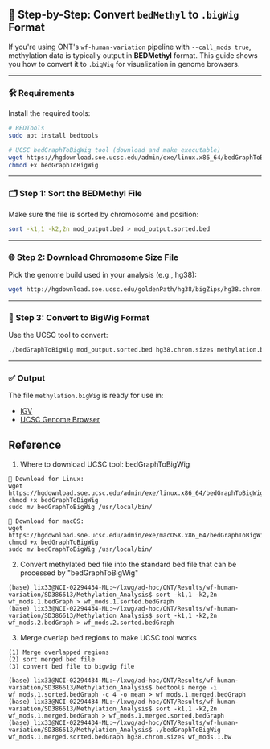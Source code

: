 ## 🧬 Step-by-Step: Convert `bedMethyl` to `.bigWig` Format

If you're using ONT's `wf-human-variation` pipeline with `--call_mods true`, methylation data is typically output in **BEDMethyl** format. This guide shows you how to convert it to `.bigWig` for visualization in genome browsers.

---

### 🛠 Requirements

Install the required tools:

```bash
# BEDTools
sudo apt install bedtools

# UCSC bedGraphToBigWig tool (download and make executable)
wget https://hgdownload.soe.ucsc.edu/admin/exe/linux.x86_64/bedGraphToBigWig
chmod +x bedGraphToBigWig
```

---

### 🗂 Step 1: Sort the BEDMethyl File

Make sure the file is sorted by chromosome and position:

```bash
sort -k1,1 -k2,2n mod_output.bed > mod_output.sorted.bed
```

---

### 🌐 Step 2: Download Chromosome Size File

Pick the genome build used in your analysis (e.g., hg38):

```bash
wget http://hgdownload.soe.ucsc.edu/goldenPath/hg38/bigZips/hg38.chrom.sizes
```

---

### 🔄 Step 3: Convert to BigWig Format

Use the UCSC tool to convert:

```bash
./bedGraphToBigWig mod_output.sorted.bed hg38.chrom.sizes methylation.bigWig
```

---

### ✅ Output

The file `methylation.bigWig` is ready for use in:

- [IGV](https://software.broadinstitute.org/software/igv/)
- [UCSC Genome Browser](https:/)

## Reference
1. Where to download UCSC tool: bedGraphToBigWig
```
🔽 Download for Linux:
wget https://hgdownload.soe.ucsc.edu/admin/exe/linux.x86_64/bedGraphToBigWig
chmod +x bedGraphToBigWig
sudo mv bedGraphToBigWig /usr/local/bin/

🔽 Download for macOS:
wget https://hgdownload.soe.ucsc.edu/admin/exe/macOSX.x86_64/bedGraphToBigWig
chmod +x bedGraphToBigWig
sudo mv bedGraphToBigWig /usr/local/bin/
```

2. Convert methylated bed file into the standard bed file that can be processed by "bedGraphToBigWig"
```
(base) lix33@NCI-02294434-ML:~/lxwg/ad-hoc/ONT/Results/wf-human-variation/SD386613/Methylation_Analysis$ sort -k1,1 -k2,2n wf_mods.1.bedGraph > wf_mods.1.sorted.bedGraph
(base) lix33@NCI-02294434-ML:~/lxwg/ad-hoc/ONT/Results/wf-human-variation/SD386613/Methylation_Analysis$ sort -k1,1 -k2,2n wf_mods.2.bedGraph > wf_mods.2.sorted.bedGraph
```  

3. Merge overlap bed regions to make UCSC tool works
```
(1) Merge overlapped regions
(2) sort merged bed file
(3) convert bed file to bigwig file 

(base) lix33@NCI-02294434-ML:~/lxwg/ad-hoc/ONT/Results/wf-human-variation/SD386613/Methylation_Analysis$ bedtools merge -i wf_mods.1.sorted.bedGraph -c 4 -o mean > wf_mods.1.merged.bedGraph
(base) lix33@NCI-02294434-ML:~/lxwg/ad-hoc/ONT/Results/wf-human-variation/SD386613/Methylation_Analysis$ sort -k1,1 -k2,2n wf_mods.1.merged.bedGraph > wf_mods.1.merged.sorted.bedGraph
(base) lix33@NCI-02294434-ML:~/lxwg/ad-hoc/ONT/Results/wf-human-variation/SD386613/Methylation_Analysis$ ./bedGraphToBigWig wf_mods.1.merged.sorted.bedGraph hg38.chrom.sizes wf_mods.1.bw
```

